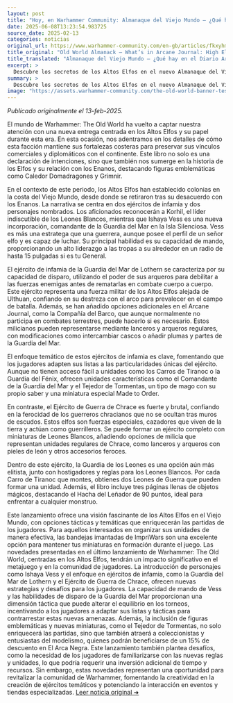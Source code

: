 ```yaml
---
layout: post
title: "Hoy, en Warhammer Community: Almanaque del Viejo Mundo – ¿Qué hay en el Diario Arcano: Reinos de los Altos Elfos? - Comunidad Warhammer"
date: 2025-06-08T13:23:54.983725
source_date: 2025-02-13
categories: noticias
original_url: https://www.warhammer-community.com/en-gb/articles/fkxyhmsz/old-world-almanack-whats-in-arcane-journal-high-elf-realms/
title_original: "Old World Almanack – What’s in Arcane Journal: High Elf Realms? - Warhammer Community"
title_translated: "Almanaque del Viejo Mundo – ¿Qué hay en el Diario Arcano: Reinos de los Altos Elfos? - Comunidad Warhammer"
excerpt: >
  Descubre los secretos de los Altos Elfos en el nuevo Almanaque del Viejo Mundo. Este emocionante volumen nos lleva a explorar las fortalezas costeras y las colonias élficas, revelando cómo mantienen sus lazos comerciales y diplomáticos. Con personajes icónicos como Korhil y nuevos líderes como Ishaya Vess, el libro ofrece una visión profunda de las estrategias militares élficas. Además, se presentan nuevas unidades y reglas especiales que permiten a los jugadores recrear la fuerza naval de los Altos Elfos en el campo de batalla. ¡Sumérgete en esta fascinante historia y descubre cómo los Altos Elfos defienden sus tierras con astucia y poder!
summary: >
  Descubre los secretos de los Altos Elfos en el nuevo Almanaque del Viejo Mundo. Este emocionante volumen nos lleva a explorar las fortalezas costeras y las colonias élficas, revelando cómo mantienen sus lazos comerciales y diplomáticos. Con personajes icónicos como Korhil y nuevos líderes como Ishaya Vess, el libro ofrece una visión profunda de las estrategias militares élficas. Además, se presentan nuevas unidades y reglas especiales que permiten a los jugadores recrear la fuerza naval de los Altos Elfos en el campo de batalla. ¡Sumérgete en esta fascinante historia y descubre cómo los Altos Elfos defienden sus tierras con astucia y poder!
image: "https://assets.warhammer-community.com/the-old-world-banner-test.jpg"
---
```


*Publicado originalmente el 13-feb-2025.*

El mundo de Warhammer: The Old World ha vuelto a captar nuestra atención con una nueva entrega centrada en los Altos Elfos y su papel durante esta era. En esta ocasión, nos adentramos en los detalles de cómo esta facción mantiene sus fortalezas costeras para preservar sus vínculos comerciales y diplomáticos con el continente. Este libro no solo es una declaración de intenciones, sino que también nos sumerge en la historia de los Elfos y su relación con los Enanos, destacando figuras emblemáticas como Caledor Domadragones y Grimnir.

En el contexto de este periodo, los Altos Elfos han establecido colonias en la costa del Viejo Mundo, desde donde se retiraron tras su desacuerdo con los Enanos. La narrativa se centra en dos ejércitos de infamia y dos personajes nombrados. Los aficionados reconocerán a Korhil, el líder indiscutible de los Leones Blancos, mientras que Ishaya Vess es una nueva incorporación, comandante de la Guardia del Mar en la Isla Silenciosa. Vess es más una estratega que una guerrera, aunque posee el perfil de un señor elfo y es capaz de luchar. Su principal habilidad es su capacidad de mando, proporcionando un alto liderazgo a las tropas a su alrededor en un radio de hasta 15 pulgadas si es tu General.

El ejército de infamia de la Guardia del Mar de Lothern se caracteriza por su capacidad de disparo, utilizando el poder de sus arqueros para debilitar a las fuerzas enemigas antes de rematarlas en combate cuerpo a cuerpo. Este ejército representa una fuerza militar de los Altos Elfos alejada de Ulthuan, confiando en su destreza con el arco para prevalecer en el campo de batalla. Además, se han añadido opciones adicionales en el Arcane Journal, como la Compañía del Barco, que aunque normalmente no participa en combates terrestres, puede hacerlo si es necesario. Estos milicianos pueden representarse mediante lanceros y arqueros regulares, con modificaciones como intercambiar cascos o añadir plumas y partes de la Guardia del Mar.

El enfoque temático de estos ejércitos de infamia es clave, fomentando que los jugadores adapten sus listas a las particularidades únicas del ejército. Aunque no tienen acceso fácil a unidades como los Carros de Tiranoc o la Guardia del Fénix, ofrecen unidades características como el Comandante de la Guardia del Mar y el Tejedor de Tormentas, un tipo de mago con su propio saber y una miniatura especial Made to Order.

En contraste, el Ejército de Guerra de Chrace es fuerte y brutal, confiando en la ferocidad de los guerreros chracianos que no se ocultan tras muros de escudos. Estos elfos son fuerzas especiales, cazadores que viven de la tierra y actúan como guerrilleros. Se puede formar un ejército completo con miniaturas de Leones Blancos, añadiendo opciones de milicia que representan unidades regulares de Chrace, como lanceros y arqueros con pieles de león y otros accesorios feroces.

Dentro de este ejército, la Guardia de los Leones es una opción aún más elitista, junto con hostigadores y reglas para los Leones Blancos. Por cada Carro de Tiranoc que montes, obtienes dos Leones de Guerra que pueden formar una unidad. Además, el libro incluye tres páginas llenas de objetos mágicos, destacando el Hacha del Leñador de 90 puntos, ideal para enfrentar a cualquier monstruo.

Este lanzamiento ofrece una visión fascinante de los Altos Elfos en el Viejo Mundo, con opciones tácticas y temáticas que enriquecerán las partidas de los jugadores. Para aquellos interesados en organizar sus unidades de manera efectiva, las bandejas imantadas de ImpriWars son una excelente opción para mantener tus miniaturas en formación durante el juego.
Las novedades presentadas en el último lanzamiento de Warhammer: The Old World, centradas en los Altos Elfos, tendrán un impacto significativo en el metajuego y en la comunidad de jugadores. La introducción de personajes como Ishaya Vess y el enfoque en ejércitos de infamia, como la Guardia del Mar de Lothern y el Ejército de Guerra de Chrace, ofrecen nuevas estrategias y desafíos para los jugadores. La capacidad de mando de Vess y las habilidades de disparo de la Guardia del Mar proporcionan una dimensión táctica que puede alterar el equilibrio en los torneos, incentivando a los jugadores a adaptar sus listas y tácticas para contrarrestar estas nuevas amenazas. Además, la inclusión de figuras emblemáticas y nuevas miniaturas, como el Tejedor de Tormentas, no solo enriquecerá las partidas, sino que también atraerá a coleccionistas y entusiastas del modelismo, quienes podrán beneficiarse de un 15% de descuento en El Arca Negra. Este lanzamiento también plantea desafíos, como la necesidad de los jugadores de familiarizarse con las nuevas reglas y unidades, lo que podría requerir una inversión adicional de tiempo y recursos. Sin embargo, estas novedades representan una oportunidad para revitalizar la comunidad de Warhammer, fomentando la creatividad en la creación de ejércitos temáticos y potenciando la interacción en eventos y tiendas especializadas.
[Leer noticia original ➜](https://www.warhammer-community.com/en-gb/articles/fkxyhmsz/old-world-almanack-whats-in-arcane-journal-high-elf-realms/)
